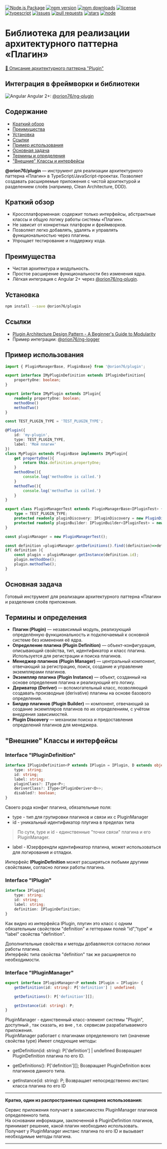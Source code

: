 [![Node.js Package](https://github.com/orion76/plugin/actions/workflows/npm-publish.yml/badge.svg?branch=master)](https://github.com/orion76/plugin/actions/workflows/npm-publish.yml)
[![npm version](https://img.shields.io/npm/v/@orion76/plugin)](https://www.npmjs.com/package/@orion76/plugin)
[![npm downloads](https://img.shields.io/npm/dm/@orion76/plugin)](https://www.npmjs.com/package/@orion76/plugin)
[![license](https://img.shields.io/github/license/orion76/plugin)](./LICENSE)
[![typescript](https://img.shields.io/badge/TypeScript-Ready-blue?logo=typescript)](https://www.typescriptlang.org/)
[![issues](https://img.shields.io/github/issues/orion76/plugin)](https://github.com/orion76/plugin/issues)
[![pull requests](https://img.shields.io/github/issues-pr/orion76/plugin)](https://github.com/orion76/plugin/pulls)
[![stars](https://img.shields.io/github/stars/orion76/plugin?style=social)](https://github.com/orion76/plugin/stargazers)
[![node](https://img.shields.io/node/v/@orion76/plugin)](https://nodejs.org/)   


# Библиотека для реализации архитектурного паттерна «Плагин»

[📖 Описание архитектурного паттерна "Plugin"](./plugin.md)  

## Интеграция в фреймворки и библиотеки
![Angular](https://avatars.githubusercontent.com/u/89942104?v=4&size=20) Angular 2+:  [@orion76/ng-plugin](https://github.com/orion76/ng-plugin)    


## Содержание

- [Краткий обзор](#краткий-обзор)
- [Преимущества](#преимущества)
- [Установка](#установка)
- [Ссылки](#ссылки)
- [Пример использования](#пример-использования)
- [Основная задача](#основная-задача)
- [Термины и определения](#термины-и-определения)
- ["Внешние" Классы и интерфейсы](#внешние-классы-и-интерфейсы)


**@orion76/plugin** — инструмент для реализации архитектурного паттерна «Плагин» в TypeScript/JavaScript-проектах. Позволяет создавать расширяемые приложения с чистой архитектурой и разделением слоёв (например, Clean Architecture, DDD).


## Краткий обзор
- Кроссплатформенная: содержит только интерфейсы, абстрактные классы и общую логику работы системы «Плагин».
- Не зависит от конкретных платформ и фреймворков.
- Позволяет легко добавлять, удалять и управлять функциональностью через плагины.
- Упрощает тестирование и поддержку кода.

## Преимущества
- Чистая архитектура и модульность.
- Простое расширение функциональности без изменения ядра.
- Лёгкая интеграция с Angular 2+ через [@orion76/ng-plugin](https://github.com/orion76/ng-plugin).

## Установка
```bash
npm install --save @orion76/plugin
```

## Ссылки
- [Plugin Architecture Design Pattern - A Beginner's Guide to Modularity](https://www.devleader.ca/2023/09/07/plugin-architecture-design-pattern-a-beginners-guide-to-modularity)
- Пример интеграции: [@orion76/ng-logger](https://github.com/orion76/ng-logger)

## Пример использования
```typescript
import { PluginManagerBase, PluginBase} from '@orion76/plugin';

export interface IMyPluginDefinition extends IPluginDefinition{
	propertyOne: boolean;
}

export interface IMyPlugin extends IPlugin{
	readonly propertyOne: boolean;
	methodOne()
	methodTwo()
}

const TEST_PLUGIN_TYPE = 'TEST_PLUGIN_TYPE';

@Plugin({
	id: 'my-plugin',
	type: TEST_PLUGIN_TYPE,
	label: 'Мой плагин'
})
class MyPlugin extends PluginBase implements IMyPlugin{
	get propertyOne(){
		return this.definition.propertyOne;
	}
	methodOne(){
		console.log('methodOne is called.')
	}
	methodTwo(){
		console.log('methodTwo is called.')
	}
}

export class PluginManagerTest extends PluginManagerBase<IPluginTest> {
	type = TEST_PLUGIN_TYPE;
	protected readonly pluginDiscovery: IPluginDiscovery = new PluginDiscoveryTest();
	protected readonly pluginBuilder: IPluginBuilder<IPluginTest> = new PluginBuilderTest()
}

const pluginManager = new PluginManagerTest();

const definition =pluginManager.getDefinitions().find((definition)=>definition.properyOne ===true);
if( definition ){
	const plugin = pluginManager.getInstance(definition.id);
	plugin.methodOne();
	plugin.methodTwo();
}

```

## Основная задача
Готовый инструмент для реализации архитектурного паттерна «Плагин» и разделения слоёв приложения.

## Термины и определения

- **Плагин (Plugin)** — независимый модуль, реализующий определённую функциональность и подключаемый к основной системе без изменения её ядра.
- **Определение плагина (Plugin Definition)** — объект-конфигурация, описывающий свойства, тип, идентификатор и класс плагина. Используется для регистрации и поиска плагинов.
- **Менеджер плагинов (Plugin Manager)** — центральный компонент, отвечающий за регистрацию, поиск, создание и управление экземплярами плагинов.
- **Экземпляр плагина (Plugin Instance)** — объект, созданный на основе определения плагина и реализующий его логику.
- **Дериватор (Deriver)** — вспомогательный класс, позволяющий создавать производные (derivative) плагины на основе базового определения.
- **Билдер плагинов (Plugin Builder)** — компонент, отвечающий за создание экземпляров плагинов по их определениям, с учётом внедрения зависимостей.
- **Plugin Discovery** — механизм поиска и предоставления определений плагинов для менеджера.


## "Внешние" Классы и интерфейсы


### Interface "IPluginDefinition"
```typescript
interface IPluginDefinition<P extends IPlugin = IPlugin, D extends object = object> {
	type: string;
	id: string;
	label: string;
	pluginClass?: IType<P>;
	deriverClass?: IType<IPluginDeriver<D>>;
	disabled?: boolean;
}
```
Своего рода конфиг плагина, обязательные поля:
* type - тип для групировки плагинов и связи их с PluginManager
* id - уникальный идентификатор плугина в пределах типа

> По сути, type и id - единственные "точки связи" плагина и его PluginManager.   

* label - Юзерфрендли идентификатор плагина, может использоваться для логирования и отладки.

Интерфейс **IPluginDefinition** может расширяться любыми другими свойствами, согласно логики работы плагина.


### Interface "IPlugin"
```typescript
interface IPlugin{
	type: string;
	id: string;
	label: string;
	definition: IPluginDefinition;
}
```
   
Как видно из интерфейса IPlugin, плугин это класс с одним обязательным свойством "definition" и геттерами полей "id","type" и "label" свойства "definition".    

Дополнительные  свойства и методы добавляются согласно логики работы плагина.   
Интерфейс типа свойства "definition" так же расширяется по необходимости.


### Interface "IPluginManager"
```typescript
export interface IPluginManager<P extends IPlugin = IPlugin> {
	getDefinition(id: string): P['definition'] | undefined;

	getDefinitions(): P['definition'][];

	getInstance(id: string): P;
}
```
PluginManager - единственный класс-элемент системы "Plugin", доступный , так сказать, из вне , т.е. сервисам разрабатываемого приложения.   
PluginManager работает с плагинами определенного тип (значение свойства type)
Имеет следующие методы:

*  getDefinition(id: string): P['definition'] | undefined
Возвращает PluginDefinition плагина по его ID.

* getDefinitions(): P['definition'][];
Возвращает PluginDefinition всех плагиинов данного типа.

* getInstance(id: string): P;
Возвращает непосредственно инстанс класса плагина по его ID
	
---
**Кратко, один из распространеных сценариев использования:**      

Сервис приложения получает в зависимостях PluginManager плагинов определенного типа.   
На основании информации, заключенной в PluginDefinition плагинов, принимает решение, какой плагин необходимо использовать.   
Получает у PluginManager инстанс плагина по его ID и вызывает необходимые методы плагина.

---


